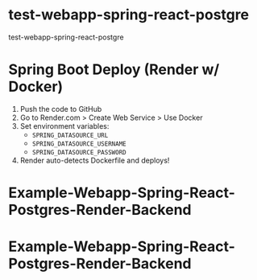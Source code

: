 # test-webapp-spring-react-postgre
test-webapp-spring-react-postgre

# Spring Boot Deploy (Render w/ Docker)

1. Push the code to GitHub
2. Go to Render.com > Create Web Service > Use Docker
3. Set environment variables:
   - `SPRING_DATASOURCE_URL`
   - `SPRING_DATASOURCE_USERNAME`
   - `SPRING_DATASOURCE_PASSWORD`
4. Render auto-detects Dockerfile and deploys!
# Example-Webapp-Spring-React-Postgres-Render-Backend
# Example-Webapp-Spring-React-Postgres-Render-Backend
